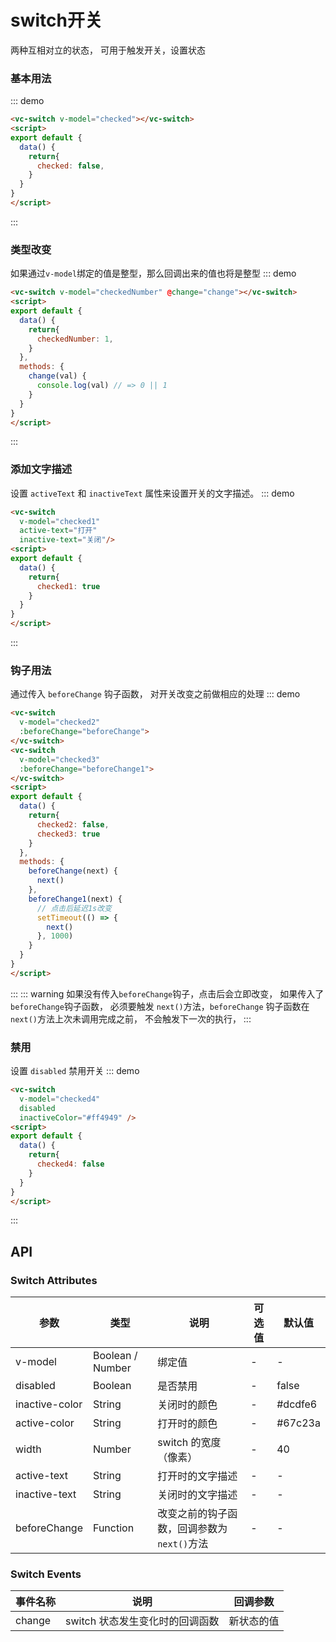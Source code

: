 <script>
export default {
  data() {
    return{
      checked: false,
      checkedNumber: 1,
      checked1: true,
      checked2: false,
      checked3: true,
      checked4: false
    }
  },
  methods: {
    beforeChange(next) {
      next()
    },
    beforeChange1(next) {
      setTimeout(() => {
        next()
      }, 1000)
    },
    change(val) {
      console.log(val)
    }
  }
}
</script>

# switch开关
两种互相对立的状态， 可用于触发开关，设置状态

### 基本用法

::: demo
```html
<vc-switch v-model="checked"></vc-switch>
<script>
export default {
  data() {
    return{
      checked: false,
    }
  }
}
</script>
```
:::

### 类型改变
如果通过```v-model```绑定的值是整型，那么回调出来的值也将是整型
::: demo
```html
<vc-switch v-model="checkedNumber" @change="change"></vc-switch>
<script>
export default {
  data() {
    return{
      checkedNumber: 1,
    }
  },
  methods: {
    change(val) {
      console.log(val) // => 0 || 1
    }
  }
}
</script>
```
:::


### 添加文字描述

设置 ```activeText``` 和 ```inactiveText``` 属性来设置开关的文字描述。
::: demo
```html
<vc-switch 
  v-model="checked1" 
  active-text="打开"
  inactive-text="关闭"/>
<script>
export default {
  data() {
    return{
      checked1: true
    }
  }
}
</script>
```
:::


### 钩子用法
通过传入 ```beforeChange``` 钩子函数， 对开关改变之前做相应的处理
::: demo
``` html 
<vc-switch 
  v-model="checked2" 
  :beforeChange="beforeChange">
</vc-switch>
<vc-switch 
  v-model="checked3" 
  :beforeChange="beforeChange1">
</vc-switch>
<script>
export default {
  data() {
    return{
      checked2: false,
      checked3: true
    }
  },
  methods: {
    beforeChange(next) {
      next()
    },
    beforeChange1(next) {
      // 点击后延迟1s改变
      setTimeout(() => {
        next()
      }, 1000)
    }
  }
}
</script>

```
:::
::: warning
如果没有传入```beforeChange```钩子，点击后会立即改变， 如果传入了```beforeChange```钩子函数， 必须要触发 ```next()```方法，```beforeChange``` 钩子函数在```next()```方法上次未调用完成之前， 不会触发下一次的执行， 
:::

### 禁用
设置 ```disabled``` 禁用开关
::: demo
``` html
<vc-switch 
  v-model="checked4"
  disabled
  inactiveColor="#ff4949" />
<script>
export default {
  data() {
    return{
      checked4: false
    }
  }
}
</script>
```
:::

## API
### Switch Attributes
|参数|类型|说明|可选值|默认值|
|-|-|-|-|-|
|v-model|Boolean / Number|绑定值|-|-|
|disabled|Boolean|是否禁用|-|false|
|inactive-color|String|关闭时的颜色|-|#dcdfe6|
|active-color|String|打开时的颜色|-|#67c23a|
|width|Number|switch 的宽度（像素）|-|40|
|active-text|String|打开时的文字描述|-|-|
|inactive-text|String|关闭时的文字描述|-|-|
|beforeChange|Function|改变之前的钩子函数，回调参数为```next()```方法|-|-|

### Switch Events
|事件名称|说明|回调参数|
|-|-|-|
|change|switch 状态发生变化时的回调函数|新状态的值
